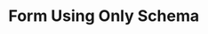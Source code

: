 # Form Using Only Schema

<!-- 
This page should provide:
1. Complete working example of a Enforma form with a schema
2. Do not use field components
3. Include a few simple fields
4. Include a repeatable field
5. Show validation errors
6. Submit handling (alert a message on valid form)

Page should provide not just code but a working example. 
Component file will be in ./components/SchemaFormExample.vue
-->